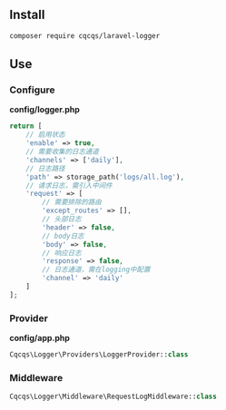 ## Install

```bash
composer require cqcqs/laravel-logger
```

## Use

### Configure

**config/logger.php**

```php
return [
    // 启用状态
    'enable' => true,
    // 需要收集的日志通道
    'channels' => ['daily'],
    // 日志路径
    'path' => storage_path('logs/all.log'),
    // 请求日志，需引入中间件
    'request' => [
        // 需要排除的路由
        'except_routes' => [],
        // 头部日志
        'header' => false,
        // body日志
        'body' => false,
        // 响应日志
        'response' => false,
        // 日志通道，需在logging中配置
        'channel' => 'daily'
    ]
];
```

### Provider

**config/app.php**

```php
Cqcqs\Logger\Providers\LoggerProvider::class
```

### Middleware

```php
Cqcqs\Logger\Middleware\RequestLogMiddleware::class
```